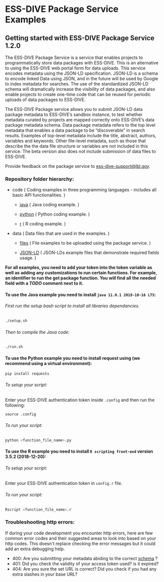 # ESS-DIVE Package Service Examples
## Getting started with ESS-DIVE Package Service 1.2.0
The ESS-DIVE Package Service is a service that enables projects to programmatically store data packages with ESS-DIVE. This is an alternative to using the ESS-DIVE web portal form for data uploads. This service encodes metadata using the JSON-LD specification. JSON-LD is a schema to encode linked Data using JSON, and in the future will be used by Google to index metadata for searches. The use of the standardized JSON-LD schema will dramatically increase the visibility of data packages, and also enable projects to create one-time code that can be reused for periodic uploads of data packages to ESS-DIVE.

The ESS-DIVE Package service allows you to submit JSON-LD data package metadata to ESS-DIVE’s sandbox instance, to test whether metadata curated by projects are mapped correctly onto ESS-DIVE’s data package metadata schema.  Data package metadata refers to the top level metadata that enables a data package to be “discoverable” in search results.  Examples of top-level metadata include the title, abstract, authors, variables and keywords. Other file-level metadata, such as those that describe the the data file structure or variables  are not included in this service.  The beta version also does not include submission of data files to ESS-DIVE.

Provide feedback on the package service to ess-dive-support@lbl.gov. 

### Repository folder hierarchy: 

- code                ( Coding examples in three programming languages - includes all basic API functionalities. )

    - [java](https://github.com/ess-dive/essdive-package-service-examples/tree/master/code/java)         ( Java coding example. )

    - [python](https://github.com/ess-dive/essdive-package-service-examples/tree/master/code/python)               ( Python coding example. )

    - [r](https://github.com/ess-dive/essdive-package-service-examples/tree/master/code/r)                     ( R coding example. )

- data               ( Data files that are used in the examples. )

    - [files](https://github.com/ess-dive/essdive-package-service-examples/tree/master/data/files)                     ( File examples to be uploaded using the package service. )

    - [JSON-LD](https://github.com/ess-dive/essdive-package-service-examples/tree/master/data/JSON-LD)             ( JSON-LDs example files that demonstrate required fields usage. )

 **For all examples, you need to add your token into the token variable as well as adding any customizations to run certain functions.  For example, an identifier to run the get package function. You will find all the needed field with a *TODO* comment next to it.**

#### To use the Java example you need to install `java 11.0.1 2018-10-16 LTS`:
  
 ###### First run the setup bash script to install all libraries dependancies.
  
  ```bash
  ./setup.sh
  ```
  
  ###### Then to compile the Java code:
  
  ```bash
  ./run.sh
  ```
  
#### To use the Python example you need to install request using (we recommend using a virtual environment): 

  ```
  pip install requests
  ```
  
 ###### To setup your script: 
  
  Enter your ESS-DIVE authentication token inside `.config` and then run the following:
    
  ```
  source .config
  ```
 ###### To run your script: 

  ```bash
  python <function_file_name>.py
  ```
  
#### To use the R example you need to install `R scripting front-end` version 3.5.2 (2018-12-20):
###### To setup your script: 
  Enter your ESS-DIVE authentication token in `config.r` file.
  
###### To run your script: 

  ```bash
  Rscript <function_file_name>.r
  ```
  
### Troubleshooting http errors: 
If during your code development you encounter http errors, here are few common error codes and their suggested areas to look into based on your http codes. This doesn't replace checking the error messages but it could add an extra debugging help.
- 400: Are you submitting your metadata abiding to the correct <a href="https://api-sandbox.ess-dive.lbl.gov/" target="_blank">schema</a> ?
- 401: Did you check the validity of your access token used? is it expired? 
- 404: Are you sure the set URL is correct? Did you check if you had any extra slashes in your base URL? 


